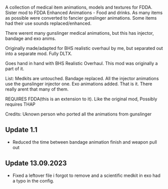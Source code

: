 A collection of medical item animations, models and textures for FDDA. Sister mod to FDDA Enhanced Animations - Food and drinks.
As many items as possible were converted to fancier gunslinger animations.
Some items had their use sounds replaced/enhanced.

There werent many gunslinger medical animations, but this has injector, bandage and exo anims.

Originally made/adapted for ⁠BHS realistic overhaul by me, but separated out into a separate mod. Fully DLTX.

Goes hand in hand with BHS Realistic Overhaul. This mod was originally a part of it.

List:
Medkits are untouched.
Bandage replaced.
All the injector animations use the gunslinger injector one.
Exo animations added.
That is it. There really arent that many of them.

REQUIRES FDDA(this is an extension to it).
Like the original mod, Possibly requires THAP

Credits:
Uknown person who ported all the animations from gunslinger

## Update 1.1

- Reduced the time between bandage animation finish and weapon pull out

## Update 13.09.2023

- Fixed a leftover file i forgot to remove and a scientific medkit in exo had a typo in the config.